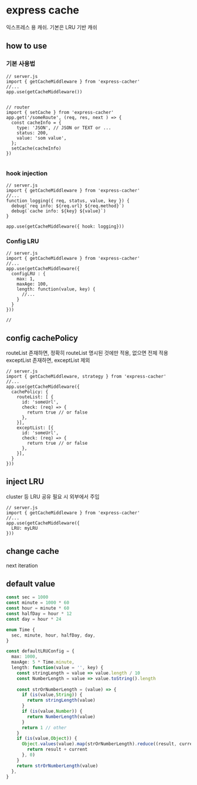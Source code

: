 # express cache
익스프레스 용 캐쉬. 기본은 LRU 기반 캐쉬 

## how to use
### 기본 사용법
```ecmascript 6
// server.js
import { getCacheMiddleware } from 'express-cacher'
//...
app.use(getCacheMiddleware())


// router
import { setCache } from 'express-cacher'
app.get('/someRoute', (req, res, next ) => {
  const cacheInfo = {
    type: 'JSON', // JSON or TEXT or ...
    status: 200,
    value: 'som value',
  }; 
  setCache(cacheInfo)
})
 
```

### hook injection
```ecmascript 6
// server.js
import { getCacheMiddleware } from 'express-cacher'
//...
function logging({ req, status, value, key }) {
  debug(`req info: ${req.url} ${req.method}`)
  debug(`cache info: ${key} ${value}`)
}

app.use(getCacheMiddleware({ hook: logging}))
```

### Config LRU
```ecmascript 6
// server.js
import { getCacheMiddleware } from 'express-cacher'
//...
app.use(getCacheMiddleware({
  configLRU : {
    max: 1,
    maxAge: 100,
    length: function(value, key) {
      //...
    }
  }
}))

//

```
## config cachePolicy
routeList 존재하면, 정확히 routeList 명시된 것에만 적용, 없으면 전체 적용
exceptList 존재하면, exceptList 제외

```ecmascript 6
// server.js
import { getCacheMiddleware, strategy } from 'express-cacher'
//...
app.use(getCacheMiddleware({
  cachePolicy: {
    routeList: [ {
      id: 'someUrl',
      check: (req) => {
        return true // or false
      }, 
    }],
    exceptList: [{
      id: 'someUrl',
      check: (req) => {
        return true // or false
      }, 
    }],
  }
}))
```

## inject LRU
cluster 등 LRU 공유 필요 시 외부에서 주입
```ecmascript 6
// server.js
import { getCacheMiddleware } from 'express-cacher'
//...
app.use(getCacheMiddleware({
  LRU: myLRU
}))
```

## change cache
next iteration

## default value
```typescript
const sec = 1000
const minute = 1000 * 60
const hour = minute * 60
const halfDay = hour * 12
const day = hour * 24   

enum Time {
  sec, minute, hour, halfDay, day,
}

const defaultLRUConfig = {
  max: 1000,
  maxAge: 5 * Time.minute,
  length: function(value = '', key) {
    const stringLength = value => value.length / 10
    const NumberLength = value => value.toString().length
    
    const strOrNumberLength = (value) => {
      if (is(value,String)) {
        return stringLength(value)
      }
      if (is(value,Number)) {
        return NumberLength(value)
      }
      return 1 // other
    }
    if (is(value,Object)) {
      Object.values(value).map(strOrNumberLength).reduce((result, current) => {
        return result + current
      }, 0)
    }
    return strOrNumberLength(value)
  },
}
```
